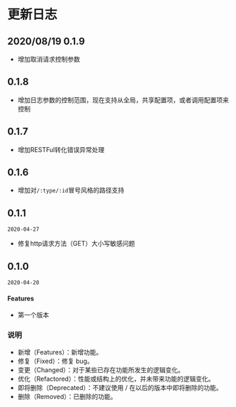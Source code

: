 # 更新日志

## 2020/08/19 0.1.9

- 增加取消请求控制参数

## 0.1.8

- 增加日志参数的控制范围，现在支持从全局，共享配置项，或者调用配置项来控制

## 0.1.7

- 增加RESTFul转化错误异常处理

## 0.1.6

- 增加对`/:type/:id`冒号风格的路径支持

## 0.1.1

`2020-04-27`

- 修复http请求方法（GET）大小写敏感问题



## 0.1.0

`2020-04-20`

#### Features

- 第一个版本


### 说明

+ 新增（Features）：新增功能。
+ 修复（Fixed）：修复 bug。
+ 变更（Changed）：对于某些已存在功能所发生的逻辑变化。
+ 优化（Refactored）：性能或结构上的优化，并未带来功能的逻辑变化。
+ 即将删除（Deprecated）：不建议使用 / 在以后的版本中即将删除的功能。
+ 删除（Removed）：已删除的功能。
